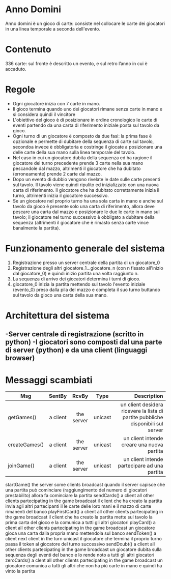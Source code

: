 Anno Domini
===========

Anno domini è un gioco di carte: consiste nel collocare le carte dei giocatori in una linea temporale a seconda dell'evento.

Contenuto
=========
336 carte: sul fronte è descritto un evento, e sul retro l’anno in cui è accaduto.

Regole
======
* Ogni giocatore inizia con 7 carte in mano.
* Il gioco termina quando uno dei giocatori rimane senza carte in mano e si considera quindi il vincitore
* L'obiettivo del gioco è di posizionare in ordine cronologico le carte di eventi partendo da una carta di riferimento iniziale posta sul tavolo da gioco.
* Ogni turno di un giocatore è composto da due fasi: la prima fase è opzionale e permette di dubitare della sequenza di carte sul tavolo, secondoa invece è obbligatoria e costringe il giocate a posizionare una delle carte della sua mano sulla linea temporale del tavolo. 
* Nel caso in cui un giocatore dubita della sequenza ed ha ragione il giocatore del turno precedente prende 3 carte nella sua mano pescandole dal mazzo, altrimenti il giocatore che ha dubitato (erroneamente) prende 2 carte dal mazzo.
* Dopo un evento di dubbio vengono rivelate le date sulle carte presenti sul tavolo. Il tavolo viene quindi ripulito ed inizializzato con una nuova carta di riferimento. Il giocatore che ha dubitato correttamente inizia il turno, altrimenti inizia il giocatore successivo.
* Se un giocatore nel proprio turno ha una sola carta in mano e anche sul tavolo da gioco è presente solo una carta di riferimento, allora deve pescare una carta dal mazzo e posizionare le due le carte in mano sul tavolo; il giocatore nel turno successivo è obbligato a dubitare della sequenza (altrimenti il giocatore che è rimasto senza carte vince banalmente la partita).

Funzionamento generale del sistema
==================================
1) Registrazione presso un server centrale della partita di un giocatore_0
2) Registrazione degli altri giocatore_1...giocatore_n (con n fissato all'inizio dal giocatore_0) e quindi inizio partita una volta raggiunto n.
3) La sequenza di arrivo dei giocatori determina i turni di gioco.
4) giocatore_0 inizia la partita mettendo sul tavolo l'evento iniziale (evento_0) preso dalla pila del mazzo e completa il suo turno buttando sul tavolo da gioco una carta della sua mano.

Architettura del sistema
========================
-Server centrale di registrazione (scritto in python)
-I giocatori sono composti dal una parte di server (python) e da una client (linguaggi browser)
-

Messaggi scambiati
==================
| Msg | SentBy | RcvBy | Type | Description |
|-----|:------:|:-----:|:----:|------------:|
| getGames() | a client | the server | unicast | un client desidera ricevere la lista di partite pubbliche disponibili sul server |
| createGames() | a client | the server | unicast | un client intende creare una nuova partita |
| joinGame() | a client | the server | unicast | un client intende partecipare ad una partita |
startGame()
the server
some clients
broadcast
quando il server capisce che una partita può cominciare (raggiungimento del numero di giocatori prestabilito) allora fa cominciare la partita
sendCards()
a client
all other clients partecipating in the game
broadcast
il client che ha creato la partita invia agli altri partecipanti il le carte delle loro mani e il mazzo di carte rimanenti del banco
playFirstCard()
a client
all other clients partecipating in the game
broadcast
il client che ha creato la partita mette sul tavolo la prima carta del gioco e la comunica a tutti gli altri giocatori
playCard()
a client
all other clients partecipating in the game
broadcast
un giocatore gioca una carta dalla propria mano mettendola sul banco
sendToken()
a client
next client in the turn
unicast
il giocatore che termina il proprio turno passa il token al giocatore del turno successivo
sendDoubt()
a client
all other clients partecipating in the game
broadcast
un giocatore dubita sulla sequenza degli eventi del banco e lo rende noto a tutti gli altri giocatori
zeroCards()
a clent
all other clients partecipating in the game
broadcast
un giocatore comunica a tutti gli altri che non ha più carte in mano e quindi ha vinto la partita